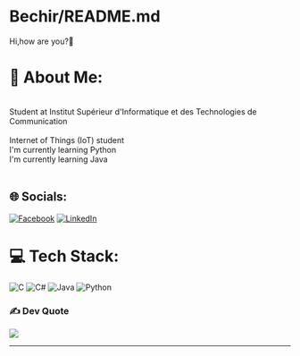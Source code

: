 # Bechir/README.md
Hi,how are you?👋
# 💫 About Me:
<br>Student at Institut Supérieur d'Informatique et des Technologies de Communication<br>
<br> Internet of Things (IoT) student<br>
I'm currently learning Python <br>I'm currently learning Java<br><br> 

## 🌐 Socials:
[![Facebook](https://img.shields.io/badge/Facebook-%231877F2.svg?logo=Facebook&logoColor=white)](https://www.facebook.com/profile.php?id=100073615810811) [![LinkedIn](https://img.shields.io/badge/LinkedIn-%230077B5.svg?logo=linkedin&logoColor=white)](https://www.linkedin.com/in/bechir-jlassi-4739a323b/) 

# 💻 Tech Stack:
![C](https://img.shields.io/badge/c-%2300599C.svg?style=for-the-badge&logo=c&logoColor=white) ![C#](https://img.shields.io/badge/c%23-%23239120.svg?style=for-the-badge&logo=c-sharp&logoColor=white) ![Java](https://img.shields.io/badge/java-%23ED8B00.svg?style=for-the-badge&logo=java&logoColor=white) ![Python](https://img.shields.io/badge/python-3670A0?style=for-the-badge&logo=python&logoColor=ffdd54)


### ✍️ Dev Quote
![](https://quotes-github-readme.vercel.app/api?type=horizontal&theme=radical)

---

